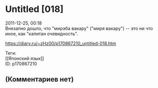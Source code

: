 Untitled [018]
==============

  
2011-12-25, 00:18  
 Внезапно дошло, что "мирэба вакару" ("миря вакару") -- это ни что иное, как "капитан очевидность".   
  
<https://diary.ru/~zHz00/p170867210_untitled-018.htm>  
  
Теги:  
[[Японский язык]]  
ID: p170867210  


(Комментариев нет)
------------------
